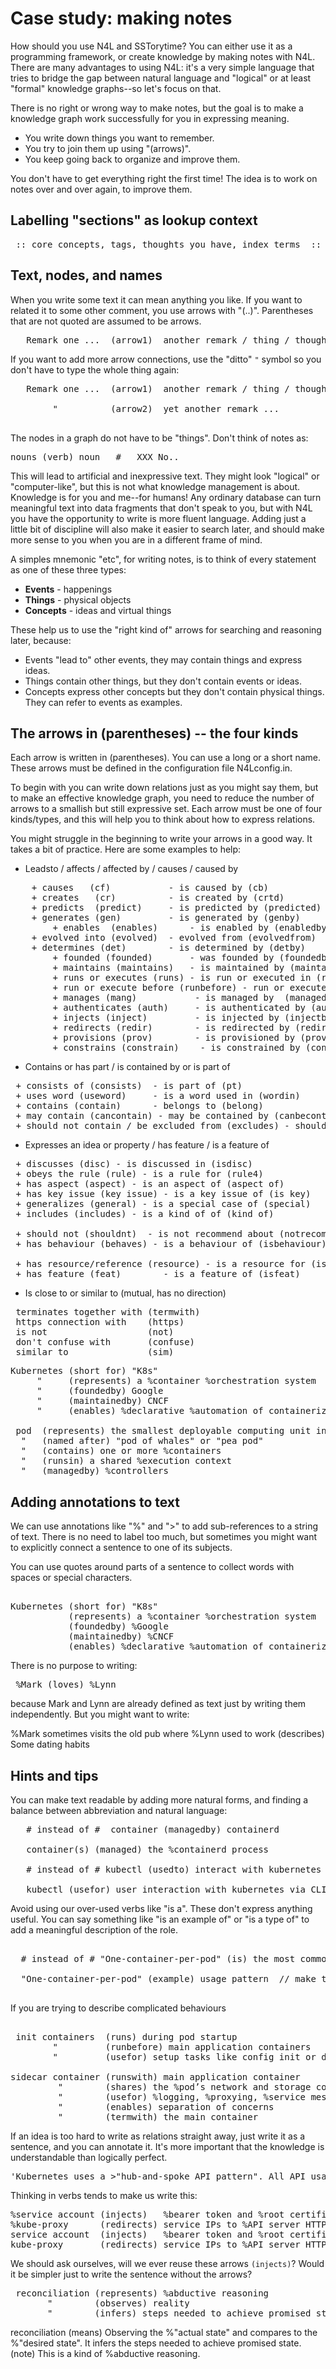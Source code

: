 
# Case study: making notes

How should you use N4L and SSTorytime? You can either use it as a programming framework, or create knowledge
by making notes with N4L. There are many advantages to using N4L: it's a very simple language
that tries to bridge the gap between natural language and "logical" or at least "formal" knowledge
graphs--so let's focus on that. 

There is no right or wrong way to make notes, but the goal is to make a knowledge graph work successfully
for you in expressing meaning.

- You write down things you want to remember.
- You try to join them up using "(arrows)".
- You keep going back to organize and improve them.

You don't have to get everything right the first time! The idea is to work on notes over and over
again, to improve them.

## Labelling "sections" as lookup context
 
<pre>
 :: core concepts, tags, thoughts you have, index terms  ::
</pre>

## Text, nodes, and names

When you write some text it can mean anything you like. If you want to related it
to some other comment, you use arrows with "(..)". Parentheses that are not quoted
are assumed to  be arrows.
<pre>
   Remark one ...  (arrow1)  another remark / thing / thought
</pre>
If you want to add more arrow connections, use the "ditto" `"` symbol so you don't have to type
the whole thing again:
<pre>
   Remark one ...  (arrow1)  another remark / thing / thought

        "          (arrow2)  yet another remark ...

</pre>
The nodes in a graph do not have to be "things". Don't think of notes as:
<pre>
nouns (verb) noun   #   XXX No..
</pre>
This will lead to artificial and inexpressive text. They might look "logical" or "computer-like", but this
is not what knowledge management is about. Knowledge is for you and me--for humans!
Any ordinary database can turn meaningful text into data fragments that don't speak to you, but with N4L
you have the opportunity to write is more fluent language. Adding just a little bit of discipline will
also make it easier to search later, and should make more sense to you when you are in a different
frame of mind.

A simples mnemonic "etc", for writing notes, is to think of every statement as one of these three types:
* **Events** - happenings
* **Things** - physical objects
* **Concepts** - ideas and virtual things

These help us to use the "right kind of" arrows for searching and reasoning later, because:

* Events "lead to" other events, they may contain things and express ideas.
* Things contain other things, but they don't contain events or ideas.
* Concepts express other concepts but they don't contain physical things. They can refer to events as examples.

## The arrows in (parentheses) -- the four kinds

Each arrow is written in (parentheses). You can use a long or a short name. These arrows must be
defined in the configuration file N4Lconfig.in.

To begin with you can write down relations just as you might say them, but to make an effective knowledge
graph, you need to reduce the number of arrows to a smallish but still expressive set. Each arrow
must be one of four kinds/types, and this will help you to think about how to express relations.

You might struggle in the beginning to write your arrows in a good way. It takes a bit of practice.
Here are some examples to help:

* Leadsto / affects / affected by / causes / caused by

<pre>
 	+ causes   (cf)           - is caused by (cb)
 	+ creates   (cr)          - is created by (crtd)
 	+ predicts  (predict)     - is predicted by (predicted)
 	+ generates (gen)         - is generated by (genby)
        + enables  (enables)      - is enabled by (enabledby)
 	+ evolved into (evolved)  - evolved from (evolvedfrom)
 	+ determines (det)        - is determined by (detby)
        + founded (founded)       - was founded by (foundedby)
        + maintains (maintains)   - is maintained by (maintainedby)
        + runs or executes (runs) - is run or executed in (runsin)
        + run or execute before (runbefore) - run or execute after (runafter)
        + manages (mang)           - is managed by  (managedby)
        + authenticates (auth)     - is authenticated by (authby)
        + injects (inject)         - is injected by (injectby)
        + redirects (redir)        - is redirected by (redirby)
        + provisions (prov)        - is provisioned by (provisionedby)
        + constrains (constrain)    - is constrained by (constrainby)
</pre>

* Contains or has part / is contained by or is part of

<pre>
 + consists of (consists)  - is part of (pt)
 + uses word (useword)     - is a word used in (wordin)
 + contains (contain)      - belongs to (belong)
 + may contain (cancontain) - may be contained by (canbecontain)
 + should not contain / be excluded from (excludes) - shouldn't be contained in (excludedfrom) 
</pre>

* Expresses an idea or property / has feature / is a feature of

<pre>
 + discusses (disc) - is discussed in (isdisc)
 + obeys the rule (rule) - is a rule for (rule4)
 + has aspect (aspect) - is an aspect of (aspect of)
 + has key issue (key issue) - is a key issue of (is key)
 + generalizes (general) - is a special case of (special)
 + includes (includes) - is a kind of of (kind of)

 + should not (shouldnt)  - is not recommend about (notrecom)
 + has behaviour (behaves) - is a behaviour of (isbehaviour)

 + has resource/reference (resource) - is a resource for (isresource)
 + has feature (feat)        - is a feature of (isfeat)
</pre>

* Is close to or similar to (mutual, has no direction)
<pre>
 terminates together with (termwith)
 https connection with    (https)
 is not                   (not)
 don't confuse with       (confuse)
 similar to           	  (sim)
</pre>

<pre>
Kubernetes (short for) "K8s"
     "     (represents) a %container %orchestration system
     "     (foundedby) Google
     "     (maintainedby) CNCF
     "     (enables) %declarative %automation of containerized workloads

 pod  (represents) the smallest deployable computing unit in Kubernetes
  "   (named after) "pod of whales" or "pea pod"
  "   (contains) one or more %containers
  "   (runsin) a shared %execution context
  "   (managedby) %controllers
</pre> 


## Adding annotations to text

We can use annotations like "%" and ">" to add sub-references to a string of text. There is no need to label too much,
but sometimes you might want to explicitly connect a sentence to one of its subjects.

You can use quotes around parts of a sentence to collect words with spaces or special characters.
<pre> 
Kubernetes (short for) "K8s"
           (represents) a %container %orchestration system
           (foundedby) %Google
           (maintainedby) %CNCF
           (enables) %declarative %automation of containerized workloads
</pre>
There is no purpose to writing:
<pre>
 %Mark (loves) %Lynn
</pre>
because Mark and Lynn are already defined as text just by writing them independently.
But you might want to write:

  %Mark sometimes visits the old pub where %Lynn used to work (describes) Some dating habits

## Hints and tips

You can make text readable by adding more natural forms, and finding a balance between
abbreviation and natural language:
<pre>
   # instead of #  container (managedby) containerd

   container(s) (managed) the %containerd process

   # instead of # kubectl (usedto) interact with kubernetes via CLI

   kubectl (usefor) user interaction with kubernetes via CLI
</pre>
 
Avoid using our over-used verbs like "is a". These don't express anything useful.
You can say something like "is an example of" or "is a type of" to add a meaningful
description of the role.
 
<pre>
 
  # instead of # "One-container-per-pod" (is) the most common usage pattern
 
  "One-container-per-pod" (example) usage pattern  // make this an example
 
</pre>

If you are trying to describe complicated behaviours
<pre> 
 init containers  (runs) during pod startup
        "         (runbefore) main application containers
        "         (usefor) setup tasks like config init or dependency checks
 
sidecar container (runswith) main application container
         "        (shares) the %pod’s network and storage context
         "        (usefor) %logging, %proxying, %service mesh, and other supportive tasks
         "        (enables) separation of concerns
         "        (termwith) the main container
</pre>

If an idea is too hard to write as relations straight away, just write it 
as a sentence, and you can annotate it. It's more important that the knowledge is
understandable than logically perfect.
<pre>
'Kubernetes uses a >"hub-and-spoke API pattern". All API usage terminates at the API server.'
</pre>
Thinking in verbs tends to make us write this:
<pre>
%service account (injects)   %bearer token and %root certificate into pods
%kube-proxy      (redirects) service IPs to %API server HTTPS endpoints
service account  (injects)   %bearer token and %root certificate into pods
kube-proxy       (redirects) service IPs to %API server HTTPS endpoints
</pre>
We should ask ourselves, will we ever reuse these arrows `(injects)`? Would it be simpler
just to write the sentence without the arrows?
<pre>
 reconciliation (represents) %abductive reasoning
       "        (observes) reality
       "        (infers) steps needed to achieve promised state
</pre
You could also write this:
<pre>
reconciliation (means) Observing the %"actual state" and compares to the %"desired state". It infers the steps needed to achieve promised state. (note) This is a kind of %abductive reasoning.
</pre>
